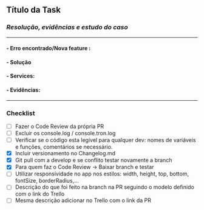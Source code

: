 ## Título da Task
### _Resolução, evidências e estudo do caso_
---

#### - Erro encontrado/Nova feature :

#### - Solução

#### - Services: 

#### - Evidências: 


--- 

### Checklist
- [ ] Fazer o Code Review da própria PR
- [ ] Excluir os console.log / console.tron.log
- [ ] Verificar se o código esta legível para qualquer dev: 
      nomes de variáveis e funções, comentários se necessário. 
- [x] Incluir versionamento no Changelog.md
- [x] Git pull com a develop e se conflito testar novamente a branch
- [x] Para quem faz o Code Review → Baixar branch e testar
- [ ] Utilizar responsividade no app nos estilos: width, height, top, bottom, 
      fontSize, borderRadius,...
- [ ] Descrição do que foi feito na branch na PR seguindo o modelo definido com 
      o link do Trello
- [ ] Mesma descrição adicionar no Trello com o link da PR
